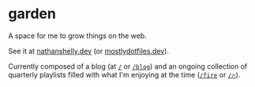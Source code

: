 # garden

A space for me to grow things on the web.

See it at [nathanshelly.dev](https://nathanshelly.dev) (or
[mostlydotfiles.dev](https://mostlydotfiles.dev)).

Currently composed of a blog (at [`/`](https://nathanshelly.dev/blog) or
[`/blog`](https://nathanshelly.dev/blog)) and an ongoing collection of
quarterly playlists filled with what I'm enjoying at the time
([`/fire`](https://nathanshelly.dev/fire) or
[`/🔥`](https://nathanshelly.dev/🔥)).

<!-- TODO: make this helpful -->

